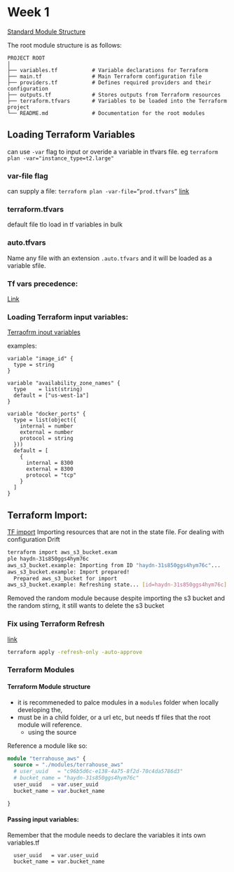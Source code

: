 # Week 1


[Standard Module Structure](https://developer.hashicorp.com/terraform/language/providers)


The root module structure is as follows:
```
PROJECT ROOT
│
├── variables.tf           # Variable declarations for Terraform
├── main.tf                # Main Terraform configuration file
├── providers.tf           # Defines required providers and their configuration
├── outputs.tf             # Stores outputs from Terraform resources
├── terraform.tfvars       # Variables to be loaded into the Terraform project
└── README.md              # Documentation for the root modules
```


## Loading Terraform Variables

can use `-var` flag to input or overide a variable in tfvars file.
eg `terraform plan -var="instance_type=t2.large"`


### var-file flag
can supply a file:
`terraform plan -var-file=”prod.tfvars”`
[link](https://spacelift.io/blog/terraform-tfvars)

### terraform.tfvars
default file tlo load in tf variables in bulk

### auto.tfvars
Name any file with an extension `.auto.tfvars` and it will be loaded as a variable sfile.

### Tf vars precedence:
[Link](https://spacelift.io/blog/terraform-tfvars)



### Loading Terraform input variables:
[Terraofrm inout variables](https://developer.hashicorp.com/terraform/language/values/variables)

examples:
```hcl
variable "image_id" {
  type = string
}

variable "availability_zone_names" {
  type    = list(string)
  default = ["us-west-1a"]
}

variable "docker_ports" {
  type = list(object({
    internal = number
    external = number
    protocol = string
  }))
  default = [
    {
      internal = 8300
      external = 8300
      protocol = "tcp"
    }
  ]
}

```




## Terraform Import:
[TF import](https://developer.hashicorp.com/terraform/cli/import/usage)
Importing resources that are not in the state file.
For dealing with configuration Drift

```bash
terraform import aws_s3_bucket.exam
ple haydn-31s850ggs4hym76c
aws_s3_bucket.example: Importing from ID "haydn-31s850ggs4hym76c"...
aws_s3_bucket.example: Import prepared!
  Prepared aws_s3_bucket for import
aws_s3_bucket.example: Refreshing state... [id=haydn-31s850ggs4hym76c]
```

Removed the random module because despite importing the s3 bucket and the random stirng, it still wants to delete the s3 bucket

### Fix using Terraform Refresh
[link](https://developer.hashicorp.com/terraform/cli/commands/refresh)
```sh
terraform apply -refresh-only -auto-approve
```
### Terraform Modules
#### Terraform Module structure
- it is recommeneded to palce modules in a `modules` folder when locally developing the,
- must be in a child folder, or a url etc, but needs tf files that the root module will reference.
  - using the source

Reference a module like so:

```terraform
module "terrahouse_aws" {
  source = "./modules/terrahouse_aws"
  # user_uuid   = "c96b5d6c-e138-4a75-8f2d-70c4da5786d3"
  # bucket_name = "haydn-31s850ggs4hym76c"
  user_uuid   = var.user_uuid
  bucket_name = var.bucket_name

}
```



#### Passing input variables:
Remember that the module needs to declare the variables it ints own variables.tf

```
  user_uuid   = var.user_uuid
  bucket_name = var.bucket_name
```
